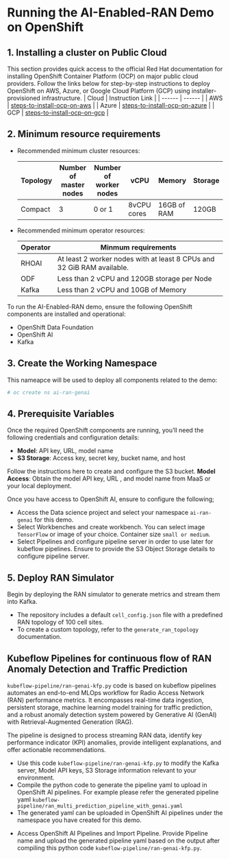 # Running the AI-Enabled-RAN Demo on OpenShift

## 1. Installing a cluster on Public Cloud
This section provides quick access to the official Red Hat documentation for installing OpenShift Container Platform (OCP) on major public cloud providers. Follow the links below for step-by-step instructions to deploy OpenShift on AWS, Azure, or Google Cloud Platform (GCP) using installer-provisioned infrastructure.
| Cloud | Instruction Link | 
| ------ | ------ |
|    AWS    |   [steps-to-install-ocp-on-aws](https://docs.redhat.com/en/documentation/openshift_container_platform/4.18/html/installing_on_aws/installer-provisioned-infrastructure#installing-aws-default)     |
|      Azure  |  [steps-to-install-ocp-on-azure](https://docs.redhat.com/en/documentation/openshift_container_platform/4.18/html/installing_on_azure/installer-provisioned-infrastructure#installing-azure-default)     |
|    GCP   |   [steps-to-install-ocp-on-gcp](https://docs.redhat.com/en/documentation/openshift_container_platform/4.18/html/installing_on_gcp/installing-gcp-default#prerequisites)     |

## 2. Minimum resource requirements

- Recommended minimum cluster resources:


   | Topology | Number of master nodes       | Number of worker nodes | vCPU    | Memory  | Storage       |
    |-----------------|----------------|----------------|----------------|----------------|----------------|
     | Compact       | 3              |    0 or 1            | 8vCPU cores              |      16GB of RAM          | 120GB           |    

- Recommended minimum operator resources:


   | Operator |                        Minmum requirements |
    | ------             |          ------ |
    |   RHOAI            |     At least 2 worker nodes with at least 8 CPUs and 32 GiB RAM available.    |   
    |   ODF           |    Less than 2 vCPU and 120GB storage per Node     | 
    |   Kafka           |    Less than 2 vCPU and 10GB of Memory     |  


To run the AI-Enabled-RAN demo, ensure the following OpenShift components are installed and operational:

- OpenShift Data Foundation
- OpenShift AI
- Kafka

## 3. Create the Working Namespace

This nameapce will be used to deploy all components related to the demo:

```bash
# oc create ns ai-ran-genai
```

## 4. Prerequisite Variables

Once the required OpenShift components are running, you’ll need the following credentials and configuration details:

- **Model**: API key, URL, model name
- **S3 Storage**: Access key, secret key, bucket name, and host

Follow the instructions here to create and configure the S3 bucket.
**Model Access**: Obtain the model API key, URL , and model name from MaaS or your local deployment.

Once you have access to OpenShift AI, ensure to configure the following;
- Access the Data science project and select your namespace `ai-ran-genai` for this demo.
- Select Workbenches and create workbench. You can select image `TensorFlow` or image of your choice. Container size `small or medium`.
- Select Pipelines and configure pipeline server in order to use later for kubeflow pipelines. Ensure to provide the S3 Object Storage details to configure pipeline server.

## 5. Deploy RAN Simulator 

Begin by deploying the RAN simulator to generate metrics and stream them into Kafka.

* The repository includes a default `cell_config.json` file with a predefined RAN topology of 100 cell sites.
* To create a custom topology, refer to the `generate_ran_topology` documentation.

## Kubeflow Pipelines for continuous flow of RAN Anomaly Detection and Traffic Prediction

`kubeflow-pipeline/ran-genai-kfp.py` code is based on kubeflow pipelines automates an end-to-end MLOps workflow for Radio Access Network (RAN) performance metrics. It encompasses real-time data ingestion, persistent storage, machine learning model training for traffic prediction, and a robust anomaly detection system powered by Generative AI (GenAI) with Retrieval-Augmented Generation (RAG).

The pipeline is designed to process streaming RAN data, identify key performance indicator (KPI) anomalies, provide intelligent explanations, and offer actionable recommendations.

* Use this code `kubeflow-pipeline/ran-genai-kfp.py` to modify the Kafka server, Model API keys, S3 Storage information relevant to your environment.
* Compile the python code to generate the pipeline yaml to upload in OpenShift AI pipelines. For example please refer the generated pipeline yaml `kubeflow-pipeline/ran_multi_prediction_pipeline_with_genai.yaml`
* The generated yaml can be uploaded in OpenShift AI pipelines under the namespace you have created for this demo. 

- Access OpenShift AI Pipelines and Import Pipeline. Provide Pipeline name and upload the generated pipeline yaml based on the output after compiling this python code `kubeflow-pipeline/ran-genai-kfp.py`.


